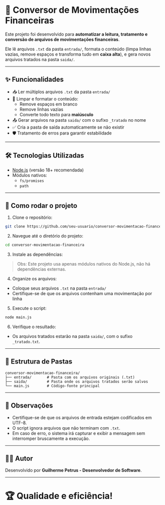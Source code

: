 
# 📄 Conversor de Movimentações Financeiras

Este projeto foi desenvolvido para **automatizar a leitura, tratamento e conversão de arquivos de movimentações financeiras**.

Ele lê arquivos `.txt` da pasta `entrada/`, formata o conteúdo (limpa linhas vazias, remove espaços e transforma tudo em **caixa alta**), e gera novos arquivos tratados na pasta `saida/`.

---

## ✨ Funcionalidades

- 📥 Ler múltiplos arquivos `.txt` da pasta `entrada/`
- 🧹 Limpar e formatar o conteúdo:
  - Remove espaços em branco
  - Remove linhas vazias
  - Converte todo texto para **maiúsculo**
- 📤 Gerar arquivos na pasta `saida/` com o sufixo `_tratado` no nome
- ✅ Cria a pasta de saída automaticamente se não existir
- 🛡️ Tratamento de erros para garantir estabilidade

---

## 🛠️ Tecnologias Utilizadas

- [Node.js](https://nodejs.org/) (versão 18+ recomendada)
- Módulos nativos:
  - `fs/promises`
  - `path`

---

## 🚀 Como rodar o projeto

1. Clone o repositório:

```bash
git clone https://github.com/seu-usuario/conversor-movimentacao-financeira.git
```

2. Navegue até o diretório do projeto:

```bash
cd conversor-movimentacao-financeira
```

3. Instale as dependências:

> Obs: Este projeto usa apenas módulos nativos do Node.js, não há dependências externas.

4. Organize os arquivos:

- Coloque seus arquivos `.txt` na pasta `entrada/`
- Certifique-se de que os arquivos contenham uma movimentação por linha

5. Execute o script:

```bash
node main.js
```

6. Verifique o resultado:

- Os arquivos tratados estarão na pasta `saida/`, com o sufixo `_tratado.txt`.

---

## 📂 Estrutura de Pastas

```
conversor-movimentacao-financeira/
├── entrada/       # Pasta com os arquivos originais (.txt)
├── saida/         # Pasta onde os arquivos tratados serão salvos
└── main.js        # Código-fonte principal
```

---

## 📢 Observações

- Certifique-se de que os arquivos de entrada estejam codificados em UTF-8.
- O script ignora arquivos que não terminam com `.txt`.
- Em caso de erro, o sistema irá capturar e exibir a mensagem sem interromper bruscamente a execução.

---

## 🧑‍💻 Autor

Desenvolvido por **Guilherme Petrus - Desenvolvedor de Software**.

---

# 🏆 Qualidade e eficiência!
